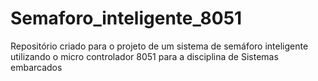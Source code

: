 # Semaforo_inteligente_8051
Repositório criado para o projeto de um sistema de semáforo inteligente utilizando  o micro controlador 8051 para a disciplina de Sistemas embarcados 
